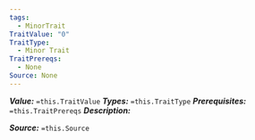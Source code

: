 ```yaml
---
tags:
  - MinorTrait
TraitValue: "0"
TraitType:
  - Minor Trait
TraitPrereqs:
  - None
Source: None
---
```

***Value:*** `=this.TraitValue`
***Types:*** `=this.TraitType`
***Prerequisites:*** `=this.TraitPrereqs`
***Description:***



***Source:*** `=this.Source`